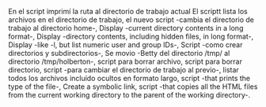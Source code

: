En el script imprimí la ruta al directorio de trabajo actual
El scriptt lista los archivos en el directorio de trabajo, el nuevo script -cambia el directorio de trabajo al directorio home-, Display -current directory contents in a long format-,  Display -directory contents, including hidden files, in long format-, Display -like -l, but list numeric user and group IDs-,  Script -como crear directorios y subdirectorios-, Se movio -Betty del directorio /tmp/ al directorio /tmp/holberton-, script para borrar archivo, script para borrar directorio, script -para cambiar el directorio de trabajo al previo-, listar todos los archivos incluído ocultos en formato largo,  script  -that prints the type of the file-, Create a symbolic link, script -that copies all the HTML files from the current working directory to the parent of the working directory-.

